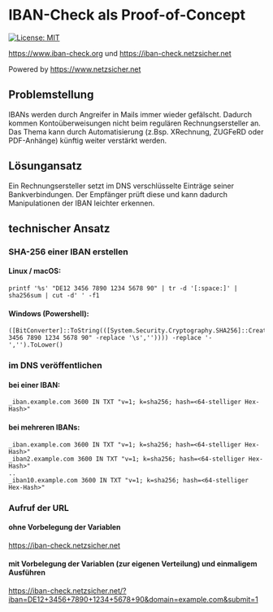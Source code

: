 # IBAN-Check als Proof-of-Concept

[![License: MIT](https://img.shields.io/badge/License-MIT-yellow.svg)](LICENSE)

https://www.iban-check.org und https://iban-check.netzsicher.net

Powered by https://www.netzsicher.net

## Problemstellung
IBANs werden durch Angreifer in Mails immer wieder gefälscht. Dadurch kommen Kontoüberweisungen nicht beim regulären Rechnungsersteller an. Das Thema kann durch Automatisierung (z.Bsp. XRechnung, ZUGFeRD oder PDF-Anhänge)  künftig weiter verstärkt werden.

## Lösungansatz
Ein Rechnungsersteller setzt im DNS verschlüsselte Einträge seiner Bankverbindungen. Der Empfänger prüft diese und kann dadurch Manipulationen der IBAN leichter erkennen.

## technischer Ansatz
### SHA-256 einer IBAN erstellen
#### Linux / macOS:
```
printf '%s' "DE12 3456 7890 1234 5678 90" | tr -d '[:space:]' | sha256sum | cut -d' ' -f1
```

#### Windows (Powershell):
```
([BitConverter]::ToString(([System.Security.Cryptography.SHA256]::Create()).ComputeHash([System.Text.Encoding]::UTF8.GetBytes(("DE12 3456 7890 1234 5678 90" -replace '\s','')))) -replace '-','').ToLower()
```
### im DNS veröffentlichen
#### bei einer IBAN:
```
_iban.example.com 3600 IN TXT "v=1; k=sha256; hash=<64-stelliger Hex-Hash>"
```
#### bei mehreren IBANs:
```
_iban.example.com 3600 IN TXT "v=1; k=sha256; hash=<64-stelliger Hex-Hash>"
_iban2.example.com 3600 IN TXT "v=1; k=sha256; hash=<64-stelliger Hex-Hash>"
..
_iban10.example.com 3600 IN TXT "v=1; k=sha256; hash=<64-stelliger Hex-Hash>"
```

### Aufruf der URL
#### ohne Vorbelegung der Variablen
https://iban-check.netzsicher.net

#### mit Vorbelegung der Variablen (zur eigenen Verteilung) und einmaligem Ausführen
https://iban-check.netzsicher.net/?iban=DE12+3456+7890+1234+5678+90&domain=example.com&submit=1
